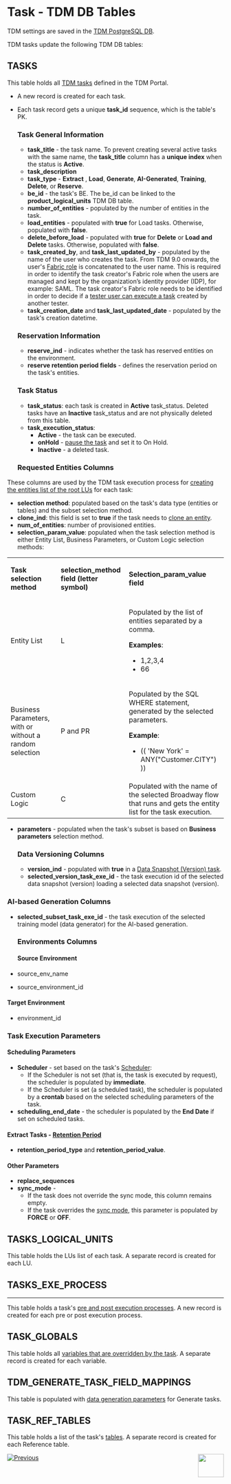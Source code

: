 # Task - TDM DB Tables

TDM settings are saved in the [TDM PostgreSQL DB](/articles/TDM/tdm_architecture/02_tdm_database.md). 

TDM tasks update the following TDM DB tables:

## TASKS

This table holds all [TDM tasks](14_task_overview.md) defined in  the TDM Portal.

- A new record is created for each task.

- Each task record gets a unique **task_id** sequence, which is the table's PK.

  ### Task General Information

  - **task_title**  - the task name. To prevent creating several active tasks with the same name, the **task_title** column has a **unique index** when the status is **Active**.
  - **task_description** 
  - **task_type** - **Extract** , **Load**, **Generate**, **AI-Generated**, **Training**, **Delete**, or **Reserve**.
  - **be_id** - the task's BE. The be_id can be linked to the **product_logical_units** TDM DB table. 
  - **number_of_entities** - populated by the number of entities in the task.
  - **load_entities** - populated with **true** for Load tasks. Otherwise, populated with **false**.
  - **delete_before_load** - populated with **true** for **Delete** or **Load and Delete** tasks. Otherwise, populated with **false**.
  - **task_created_by**, and **task_last_updated_by** - populated by the name of the user who creates the task. From TDM 9.0 onwards, the user's [Fabric role](/articles/17_fabric_credentials/01_fabric_credentials_overview.md) is concatenated to the user name. This is required in order to identify the task creator's Fabric role when the users are managed and kept by the organization’s identity provider (IDP), for example: SAML. The task creator's Fabric role needs to be identified in order to decide if a [tester user can execute a task](26_task_execution.md#who-can-execute-a-task-via-the-tdm-portal) created by another tester. 
  - **task_creation_date** and **task_last_updated_date** - populated by the task's creation datetime.
  
  ### Reservation Information
  
  - **reserve_ind** - indicates whether the task has reserved entities on the environment.
  - **reserve retention period fields** - defines the reservation period on the task's entities.
  
  
  


  ### Task Status

  - **task_status**: each task is created in **Active** task_status. Deleted tasks have an **Inactive** task_status and are not physically deleted from this table.
  - **task_execution_status**: 
    - **Active** - the task can be executed.
    - **onHold** - [pause the task](/articles/TDM/tdm_gui/26_task_execution.md#holding-task-execution) and set it to On Hold.
    - **Inactive** - a deleted task.

  ### Requested Entities Columns

These columns are used by the TDM task execution process for [creating the entities list of the root LUs](/articles/TDM/tdm_architecture/03a_task_execution_building_entity_list_on_tasks_LUs.md#root-lus) for each task: 

  - **selection method**: populated based on the task's data type (entities or tables) and the subset selection method. 
  - **clone_ind**: this field is set to **true** if the task needs to [clone an entity](17a_task_target_component_entities.md#generate-clones-for-an-entity).
  - **num_of_entities**: number of provisioned entities.
  - **selection_param_value**: populated when the task selection method is either Entity List, Business Parameters, or Custom Logic selection methods:

  <table width="900pxl">
  <tbody>
  <tr>
  <td width="300pxl">
  <p><strong>Task selection method</strong></p>
  </td>
  <td width="200pxl">
  <p><strong>selection_method field (letter symbol)</strong></p>
  </td>
  <td width="400pxl">
  <p><strong>Selection_param_value field</strong></p>
  </td>
  </tr>
  <tr>
  <td width="300pxl">
  <p>Entity List</p>
  </td>
  <td width="200pxl">
  <p>L</p>
  </td>
  <td width="400pxl">
  <p>Populated by the list of entities separated by a comma.</p>
  <p><strong>Examples</strong>:</p>
  <ul>
  <li>1,2,3,4</li>
  <li>66</li>
  </ul>
  </td>
  </tr>
  <tr>
  <td width="300pxl">
  <p>Business Parameters, with or without a random selection</p>
  </td>
  <td width="200pxl">
  <p>P and PR</p>
  </td>
  <td width="400pxl">
  <p>Populated by the SQL WHERE statement, generated by the selected parameters.</p>
  <p><strong>Example</strong>:</p>
  <ul>
  <li>(( 'New York' = ANY("Customer.CITY") ))</li>
  </ul>
  </td>
  </tr>
  <tr>
  <td width="300pxl">
      <p>Custom Logic</p>    
  </td>
  <td>C</td>
  <td>Populated with the name of the selected Broadway flow that runs and gets the entity list for the task execution.</td>    
      </tr>    
  </tbody>
  </table>

 

- **parameters** - populated when the task's subset is based on **Business parameters** selection method.

  ### Data Versioning Columns

  - **version_ind** - populated with **true** in a [Data Snapshot (Version) task](15_data_flux_task.md).
  - **selected_version_task_exe_id** - the task execution id of the selected data snapshot (version) loading a selected data snapshot (version). 

### AI-based Generation Columns

- **selected_subset_task_exe_id** - the task execution of the selected training model (data generator) for the AI-based generation.

  ### Environments Columns

  #### Source Environment

- source_env_name 

- source_environment_id


#### Target Environment

- environment_id

### Task Execution Parameters

#### Scheduling Parameters

- **Scheduler** - set based on the task's [Scheduler](22_task_execution_timing_tab.md):
  - If the Scheduler is not set (that is, the task is executed by request), the scheduler is populated by **immediate**.
  - If the Scheduler is set (a scheduled task), the scheduler is populated by a **crontab** based on the selected scheduling parameters of the task.
- **scheduling_end_date** - the scheduler is populated by the **End Date** if set on scheduled tasks.

#### Extract Tasks - [Retention Period](16_task_test_data_store_component.md#retention-period)

- **retention_period_type** and **retention_period_value**.




#### Other Parameters

- **replace_sequences**
- **sync_mode** - 
  - If the task does not override the sync mode, this column remains empty.
  - If the task overrides the [sync mode](/articles/TDM/tdm_architecture/04_task_execution_overridden_parameters.md#overriding-the-sync-mode-on-the-task-execution), this parameter is populated by **FORCE** or **OFF**.

 

## TASKS_LOGICAL_UNITS

This table holds the LUs list of each task. A separate record is created for each LU.

## TASKS_EXE_PROCESS

-------------------------

This table holds a task's [pre and post execution processes](21_task_pre_and_post_execution_processes.md). A new record is created for each pre or post execution process.

## TASK_GLOBALS

This table holds all [variables that are overridden by the task](23_task_globals_tab.md). A separate record is created for each variable.



## TDM_GENERATE_TASK_FIELD_MAPPINGS

This table is populated with [data generation parameters](14d_task_source_rule_based_generation.md#data-generation-parameters) for Generate tasks.

## TASK_REF_TABLES

This table holds a list of the task's [tables](20_task_provision_tables.md). A separate record is created for each Reference table.

  [![Previous](/articles/images/Previous.png)](20_task_provision_tables.md)[<img align="right" width="60" height="54" src="/articles/images/Next.png">](26_task_execution.md)



